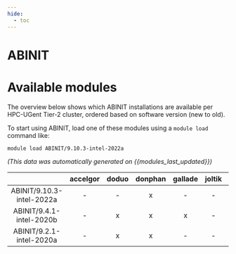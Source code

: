 ```yaml
---
hide:
  - toc
---
```


ABINIT
======

# Available modules


The overview below shows which ABINIT installations are available per HPC-UGent Tier-2 cluster, ordered based on software version (new to old).

To start using ABINIT, load one of these modules using a `module load` command like:

```shell
module load ABINIT/9.10.3-intel-2022a
```

*(This data was automatically generated on {{modules_last_updated}})*  

| |accelgor|doduo|donphan|gallade|joltik|shinx|
| :---: | :---: | :---: | :---: | :---: | :---: | :---: |
|ABINIT/9.10.3-intel-2022a|-|-|x|-|-|-|
|ABINIT/9.4.1-intel-2020b|-|x|x|x|-|-|
|ABINIT/9.2.1-intel-2020a|-|x|x|-|-|-|
